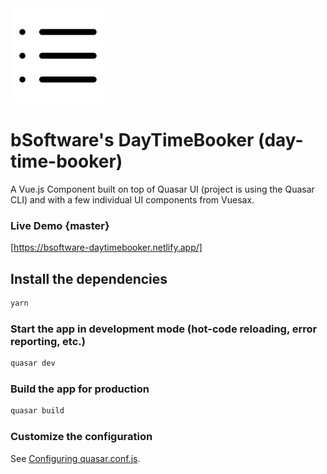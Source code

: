 
<img src="src/statics/icons/list.svg">

# bSoftware's DayTimeBooker (day-time-booker)

A Vue.js Component built on top of Quasar UI (project is using the Quasar CLI) and with 
a few individual UI components from Vuesax.

### Live Demo {master}
[https://bsoftware-daytimebooker.netlify.app/]

## Install the dependencies
```bash
yarn
```

### Start the app in development mode (hot-code reloading, error reporting, etc.)
```bash
quasar dev
```

### Build the app for production
```bash
quasar build
```

### Customize the configuration
See [Configuring quasar.conf.js](https://quasar.dev/quasar-cli/quasar-conf-js).
